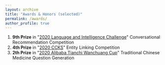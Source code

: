 ```yaml
---
layout: archive
title: "Awards & Honors (selected)"
permalink: /awards/
author_profile: true
---
```

1. **9th Prize** in "[2020 Language and Intelligence Challenge](http://lic2020.cipsc.org.cn/)" Conversational Recommendation Competition
2. **4th Prize** in "[2020 CCKS](https://www.biendata.xyz/competition/ccks_2020_el/)"  Entity Linking Competition
3. **2th Prize** in "[2020 Alibaba Tianchi Wanchuang Cup](https://tianchi.aliyun.com/competition/entrance/531826/introduction)"  Traditional Chinese Medicine Question Generation







